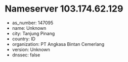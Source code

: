 # Nameserver 103.174.62.129

* as_number: 147095
* name: Unknown
* city: Tanjung Pinang
* country: ID
* organization: PT Angkasa Bintan Cemerlang
* version: Unknown
* dnssec: false
